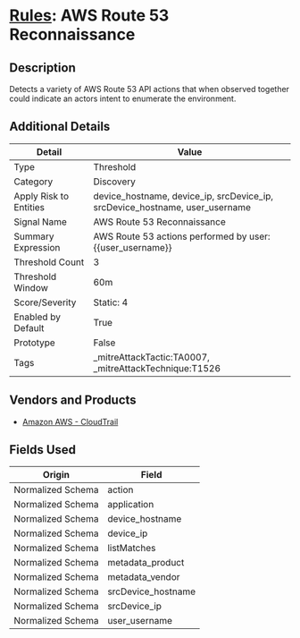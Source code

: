 # [Rules](README.md): AWS Route 53 Reconnaissance

## Description
Detects a variety of AWS Route 53 API actions that when observed together could indicate an actors intent to enumerate the environment.

## Additional Details
|Detail|Value|
|----|----|
|Type|Threshold|
|Category|Discovery|
|Apply Risk to Entities|device_hostname, device_ip, srcDevice_ip, srcDevice_hostname, user_username|
|Signal Name|AWS Route 53 Reconnaissance|
|Summary Expression|AWS Route 53 actions performed by user: {{user_username}}|
|Threshold Count|3|
|Threshold Window|60m|
|Score/Severity|Static: 4|
|Enabled by Default|True|
|Prototype|False|
|Tags|_mitreAttackTactic:TA0007, _mitreAttackTechnique:T1526|
## Vendors and Products
- [Amazon AWS - CloudTrail](../products/033624b0-218e-4dcb-b93f-0f1fb1806c56.md)


## Fields Used

|Origin|Field|
|----|----|
|Normalized Schema|action|
|Normalized Schema|application|
|Normalized Schema|device_hostname|
|Normalized Schema|device_ip|
|Normalized Schema|listMatches|
|Normalized Schema|metadata_product|
|Normalized Schema|metadata_vendor|
|Normalized Schema|srcDevice_hostname|
|Normalized Schema|srcDevice_ip|
|Normalized Schema|user_username|


